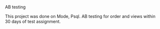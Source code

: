 AB testing

This project was done on Mode, Psql. AB testing for order and views within 30 days of test assignment.
